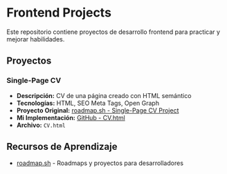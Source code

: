 # Frontend Projects

Este repositorio contiene proyectos de desarrollo frontend para practicar y mejorar habilidades.

## Proyectos

### Single-Page CV
- **Descripción:** CV de una página creado con HTML semántico
- **Tecnologías:** HTML, SEO Meta Tags, Open Graph
- **Proyecto Original:** [roadmap.sh - Single-Page CV Project](https://roadmap.sh/projects/single-page-cv)
- **Mi Implementación:** [GitHub - CV.html](https://github.com/CrNano/FrontendProjects/blob/main/CV.html)
- **Archivo:** `CV.html`

## Recursos de Aprendizaje

- [roadmap.sh](https://roadmap.sh/) - Roadmaps y proyectos para desarrolladores

